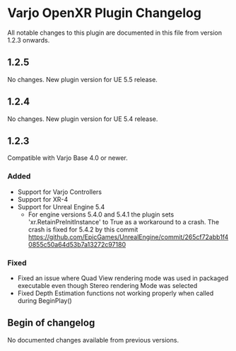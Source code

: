 # Varjo OpenXR Plugin Changelog

All notable changes to this plugin are documented in this file from version 1.2.3 onwards.

## 1.2.5

No changes. New plugin version for UE 5.5 release.

## 1.2.4

No changes. New plugin version for UE 5.4 release.

## 1.2.3

Compatible with Varjo Base 4.0 or newer.

### Added

- Support for Varjo Controllers
- Support for XR-4
- Support for Unreal Engine 5.4
    - For engine versions 5.4.0 and 5.4.1 the plugin sets 'xr.RetainPreInitInstance' to True as
      a workaround to a crash. The crash is fixed for 5.4.2 by this commit
      https://github.com/EpicGames/UnrealEngine/commit/265cf72abb1f40855c50a64d53b7a13272c97180


### Fixed

- Fixed an issue where Quad View rendering mode was used in packaged executable even though Stereo rendering Mode was selected
- Fixed Depth Estimation functions not working properly when called during BeginPlay()


## Begin of changelog

No documented changes available from previous versions.
